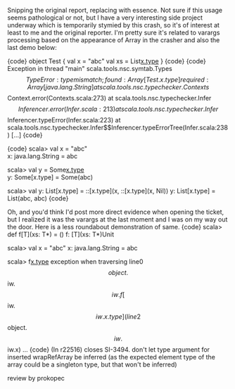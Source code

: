 Snipping the original report, replacing with essence.  Not sure if this usage seems pathological or not, but I have a very interesting side project underway which is temporarily stymied by this crash, so it's of interest at least to me and the original reporter.  I'm pretty sure it's related to varargs processing based on the appearance of Array in the crasher and also the last demo below:

{code}
object Test {
  val x = "abc"
  val xs = List[x.type](x)
}
{code}
{code}
Exception in thread "main" scala.tools.nsc.symtab.Types$$TypeError: type mismatch;
 found   : Array[Test.x.type]
 required: Array[java.lang.String]
	at scala.tools.nsc.typechecker.Contexts$$Context.error(Contexts.scala:273)
	at scala.tools.nsc.typechecker.Infer$$Inferencer.error(Infer.scala:213)
	at scala.tools.nsc.typechecker.Infer$$Inferencer.typeError(Infer.scala:223)
	at scala.tools.nsc.typechecker.Infer$$Inferencer.typeErrorTree(Infer.scala:238)
[...]
{code}

{code}
scala> val x = "abc"                          
x: java.lang.String = abc

scala> val y = Some[x.type](x)              
y: Some[x.type] = Some(abc)

scala> val y: List[x.type] = ::[x.type](x, ::[x.type](x, Nil))
y: List[x.type] = List(abc, abc)
{code}

Oh, and you'd think I'd post more direct evidence when opening the ticket, but I realized it was the varargs at the last moment and I was on my way out the door.  Here is a less roundabout demonstration of same.
{code}
scala> def f[T](xs: T*) = ()
f: [T](xs: T*)Unit

scala> val x = "abc"
x: java.lang.String = abc

scala> f[x.type](x)
exception when traversing line0$$object.$$iw.$$iw.f[$$iw.$$iw.x.type](line2$$object.$$iw.$$iw.x)
...
{code}
(In r22516) closes SI-3494. don't let type argument for inserted wrapRefArray be inferred (as the expected element type of the array could be a singleton type, but that won't be inferred)

review by prokopec
